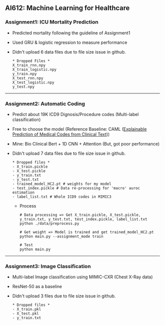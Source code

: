 ## AI612: Machine Learning for Healthcare  

### Assignment1: ICU Mortality Prediction  
- Predicted mortality following the guideline of Assignment1  
- Used GRU & logistic regression to measure performance   
- Didn't upload 6 data files due to file size issue in github.  

  ```  
  * Dropped Files * 
  X_train_rnn.npy
  X_train_logistic.npy
  y_train.npy
  X_test_rnn.npy
  X_test_logistic.npy
  y_test.npy
  ```  
---  

### Assignment2: Automatic Coding  
- Predict about 19K ICD9 Dignosis/Procedure codes (Multi-label classification)  
- Free to choose the model (Reference Baseline: CAML ([Explainable Prediction of Medical Codes from Clinical Text](https://arxiv.org/abs/1802.05695)))  
- Mine: Bio Clinical Bert + 1D CNN + Attention (But, got poor performance)  
- Didn't upload 7 data files due to file size issue in github.  

  ```  
  * Dropped files *
  - X_train.pickle  
  - X_test.pickle
  - y_train.txt
  - y_test.txt
  - trained_model_HC2.pt # weights for my model 
  - test_index.pickle # Data re-processing for 'macro' auroc estimation  
  - label_list.txt # Whole ICD9 codes in MIMIC3
  ```  
  
  - Process  

    ```  
    # Data processing => Get X_train.pickle, X_test.pickle, y_train.txt, y_test.txt, test_index.pickle, label_list.txt  
    python ./data/preprocess.py  
    
    # Get weight => Model is trained and get trained_model_HC2.pt  
    python main.py --assignment_mode train  
    
    # Test  
    python main.py
    ```  
    
---   

### Assignment3: Image Classification  
- Multi-label Image classification using MIMIC-CXR (Chest X-Ray data)  
- ResNet-50 as a baseline  
- Didn't upload 3 files due to file size issue in github.  

  ```  
  * Dropped files *
  - X_train.pkl
  - X_test.pkl
  - y_train.txt
  ```  
